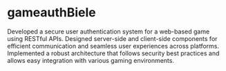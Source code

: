 # gameauthBiele
Developed a secure user authentication system for a web-based game using RESTful APIs. Designed server-side and client-side components for efficient communication and seamless user experiences across platforms. Implemented a robust architecture that follows security best practices and allows easy integration with various gaming environments.
